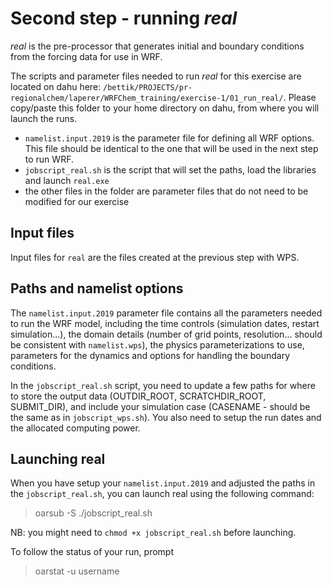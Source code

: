 # Second step - running *real*

*real* is the pre-processor that generates initial and boundary conditions from the forcing data for use in WRF. 

The scripts and parameter files needed to run *real* for this exercise are located on dahu here: `/bettik/PROJECTS/pr-regionalchem/laperer/WRFChem_training/exercise-1/01_run_real/`.
Please copy/paste this folder to your home directory on dahu, from where you will launch the runs.

- `namelist.input.2019` is the parameter file for defining all WRF options. This file should be identical to the one that will be used in the next step to run WRF.
- `jobscript_real.sh` is the script that will set the paths, load the libraries and launch `real.exe`
- the other files in the folder are parameter files that do not need to be modified for our exercise

## Input files

Input files for `real` are the files created at the previous step with WPS.

## Paths and namelist options

The `namelist.input.2019` parameter file contains all the parameters needed to run the WRF model, including the time controls (simulation dates, restart simulation...), the domain details (number of grid points, resolution... should be consistent with `namelist.wps`), the physics parameterizations to use, parameters for the dynamics and options for handling the boundary conditions.

In the `jobscript_real.sh` script, you need to update a few paths for where to store the output data (OUTDIR_ROOT, SCRATCHDIR_ROOT, SUBMIT_DIR), and include your simulation case (CASENAME - should be the same as in `jobscript_wps.sh`). 
You also need to setup the run dates and the allocated computing power.


## Launching real

When you have setup your `namelist.input.2019` and adjusted the paths in the `jobscript_real.sh`, you can launch real using the following command: 
> oarsub -S ./jobscript_real.sh

NB: you might need to `chmod +x jobscript_real.sh` before launching.

To follow the status of your run, prompt
> oarstat -u username
